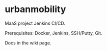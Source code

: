 # urbanmobility
MaaS project
Jenkins CI/CD.

Prerequisites:
Docker,
Jenkins,
SSH/Putty,
Git.

Docs in the wiki page.
